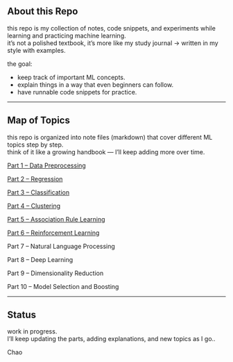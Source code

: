 ## About this Repo  

this repo is my collection of notes, code snippets, and experiments while learning and practicing machine learning.  
it’s not a polished textbook, it’s more like my study journal → written in my style with examples.  

the goal:  
- keep track of important ML concepts.  
- explain things in a way that even beginners can follow.  
- have runnable code snippets for practice.  

---

## Map of Topics  

this repo is organized into note files (markdown) that cover different ML topics step by step.  
think of it like a growing handbook — I’ll keep adding more over time.  

<a href="https://github.com/AI-UNIT-IT-KKU/ML-until-sunrise-explaination/blob/main/part-1-data-preprocessing/00_starting.md">Part 1 – Data Preprocessing</a>

<a href="https://github.com/AI-UNIT-IT-KKU/ML-until-sunrise-explaination/blob/main/part-2-regression/regression_guide.md">Part 2 – Regression</a>

<a href="https://github.com/AI-UNIT-IT-KKU/ML-until-sunrise-explaination/blob/main/part-3-classification/classification_guide.md">Part 3 – Classification</a>

<a href="https://github.com/AI-UNIT-IT-KKU/ML-until-sunrise-explaination/blob/main/part-4-clustring/clustring_guide.md">Part 4 – Clustering</a>

<a href= "https://github.com/AI-UNIT-IT-KKU/ML-until-sunrise-explaination/blob/main/part-5-Association-Rule/Association_Rule_guide.md">Part 5 – Association Rule Learning</a>

<a href= "https://github.com/AI-UNIT-IT-KKU/ML-until-sunrise-explaination/blob/main/part-6-Reinforcement_Learning/reinforcement_learning_guide.md">Part 6 – Reinforcement Learning</a>

Part 7 – Natural Language Processing  

Part 8 – Deep Learning

Part 9 – Dimensionality Reduction

Part 10 – Model Selection and Boosting


---

## Status  

work in progress.  
I’ll keep updating the parts, adding explanations, and new topics as I go..
 
 Chao
